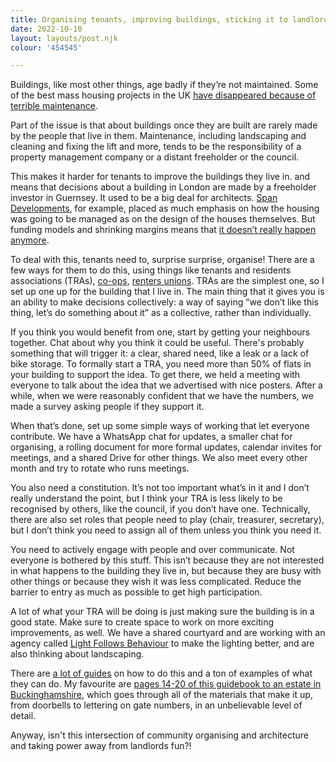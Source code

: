 ```yaml
---
title: Organising tenants, improving buildings, sticking it to landlords
date: 2022-10-10
layout: layouts/post.njk
colour: '454545'

---
```


Buildings, like most other things, age badly if they’re not maintained. Some of the best mass housing projects in the UK [have disappeared because of terrible maintenance](https://citymonitor.ai/environment/how-poor-maintenance-londons-social-housing-created-conditions-its-demolition-1644).

Part of the issue is that about buildings once they are built are rarely made by the people that live in them. Maintenance, including landscaping and cleaning and fixing the lift and more, tends to be the responsibility of a property management company or a distant freeholder or the council.

This makes it harder for tenants to improve the buildings they live in. and means that decisions about a building in London are made by a freeholder investor in Guernsey. It used to be a big deal for architects. [Span Developments](https://www.michaelheyward.com/span/), for example, placed as much emphasis on how the housing was going to be managed as on the design of the houses themselves. But funding models and shrinking margins means that [it doesn’t really happen anymore](https://twitter.com/iotwatch/status/1578687483617103875).

To deal with this, tenants need to, surprise surprise, organise! There are a few ways for them to do this, using things like tenants and residents associations (TRAs), [co-ops](https://wellingtonmills.org.uk), [renters unions](https://www.instagram.com/dorchestercourt.tenantsunion/). TRAs are the simplest one, so I set up one up for the building that I live in. The main thing that it gives you is an ability to make decisions collectively:  a way of saying “we don’t like this thing, let’s do something about it” as a collective, rather than individually.

If you think you would benefit from one, start by getting your neighbours together. Chat about why you think it could be useful. There's probably something that will trigger it: a clear, shared need, like a leak or a lack of bike storage. To formally start a TRA, you need more than 50% of flats in your building to support the idea. To get there, we held a meeting with everyone to talk about the idea that we advertised with nice posters. After a while, when we were reasonably confident that we have the numbers, we made a survey asking people if they support it.

When that’s done, set up some simple ways of working that let everyone contribute. We have a WhatsApp chat for updates, a smaller chat for organising, a rolling document for more formal updates, calendar invites for meetings, and a shared Drive for other things. We also meet every other month and try to rotate who runs meetings. 

You also need a constitution. It’s not too important what’s in it and I don’t really understand the point, but I think your TRA is less likely to be recognised by others, like the council, if you don’t have one. Technically, there are also set roles that people need to play (chair, treasurer, secretary), but I don’t think you need to assign all of them unless you think you need it. 

You need to actively engage with people and over communicate. Not everyone is bothered by this stuff. This isn’t because they are not interested in what happens to the building they live in, but because they are busy with other things or because they wish it was less complicated. Reduce the barrier to entry as much as possible to get high participation.

A lot of what your TRA will be doing is just making sure the building is in a good state. Make sure to create space to work on more exciting improvements, as well. We have a shared courtyard and are working with an agency called [Light Follows Behaviour](https://lightfollowsbehaviour.com) to make the lighting better, and are also thinking about landscaping. 

There are [a lot of guides](https://londontenants.org/wp-content/uploads/2021/08/Setting-up-and-sustaining-effective-TRAs-0821.pdf) on how to do this and a ton of examples of what they can do. My favourite are [pages 14-20 of this guidebook to an estate in Buckinghamshire](https://www.cedar-chase.org.uk/docs/cedar-chase-handbook-web.pdf), which goes through all of the materials that make it up, from doorbells to lettering on gate numbers, in an unbelievable level of detail.

Anyway, isn't this intersection of community organising and architecture and taking power away from landlords fun?!
